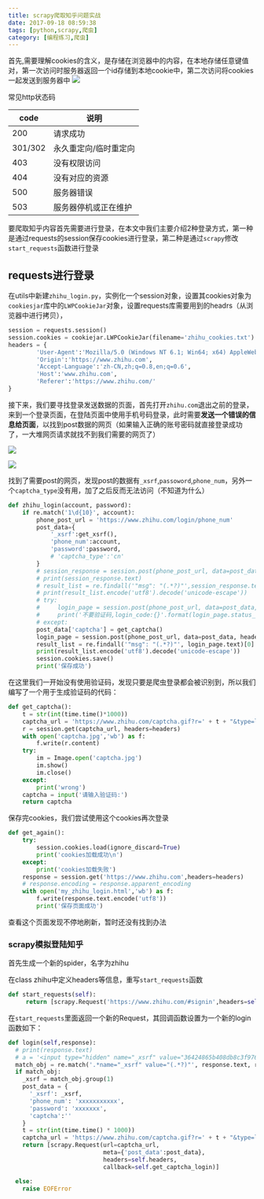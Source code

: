 ```yaml
---
title: scrapy爬取知乎问题实战
date: 2017-09-18 08:59:38
tags: [python,scrapy,爬虫]
category: [编程练习,爬虫]
---
```

首先,需要理解cookies的含义，是存储在浏览器中的内容，在本地存储任意键值对，第一次访问时服务器返回一个id存储到本地cookie中，第二次访问将cookies一起发送到服务器中
![](http://ooi9t4tvk.bkt.clouddn.com/17-9-18/23468729.jpg)

常见http状态码

| code    | 说明          |
| ------- | ----------- |
| 200     | 请求成功        |
| 301/302 | 永久重定向/临时重定向 |
| 403     | 没有权限访问      |
| 404     | 没有对应的资源     |
| 500     | 服务器错误       |
| 503     | 服务器停机或正在维护  |

 要爬取知乎内容首先需要进行登录，在本文中我们主要介绍2种登录方式，第一种是通过requests的session保存cookies进行登录，第二种是通过`scrapy`修改`start_requests`函数进行登录

<!--more-->

## requests进行登录

在utils中新建`zhihu_login.py`，实例化一个session对象，设置其cookies对象为`cookiesjar`库中的`LWPCookieJar`对象，设置requests库需要用到的headrs（从浏览器中进行拷贝），

```python
session = requests.session()
session.cookies = cookiejar.LWPCookieJar(filename='zhihu_cookies.txt')
headers = {
        'User-Agent':'Mozilla/5.0 (Windows NT 6.1; Win64; x64) AppleWebKit/537.36 (KHTML, like Gecko) Chrome/60.0.3112.113 Safari/537.36',
        'Origin':'https://www.zhihu.com',
        'Accept-Language':'zh-CN,zh;q=0.8,en;q=0.6',
        'Host':'www.zhihu.com',
        'Referer':'https://www.zhihu.com/'
}
```

接下来，我们要寻找登录发送数据的页面，首先打开`zhihu.com`退出之前的登录，来到一个登录页面，在登陆页面中使用手机号码登录，此时需要**发送一个错误的信息给页面**，以找到post数据的网页（如果输入正确的账号密码就直接登录成功了，一大堆网页请求就找不到我们需要的网页了）

![](http://ooi9t4tvk.bkt.clouddn.com/17-9-19/72348150.jpg)

![](http://ooi9t4tvk.bkt.clouddn.com/17-9-19/12704910.jpg)

找到了需要post的网页，发现post的数据有`_xsrf`,`passoword`,`phone_num`，另外一个`captcha_type`没有用，加了之后反而无法访问（不知道为什么）

```python
def zhihu_login(account, password):
    if re.match('1\d{10}', account):
        phone_post_url = 'https://www.zhihu.com/login/phone_num'
        post_data={
            '_xsrf':get_xsrf(),
            'phone_num':account,
            'password':password,
            # 'captcha_type':'cn'
        }
        # session_response = session.post(phone_post_url, data=post_data, headers=header)
        # print(session_response.text)
        # result_list = re.findall('"msg": "(.*?)"',session_response.text)[0]
        # print(result_list.encode('utf8').decode('unicode-escape'))
        # try:
        #     login_page = session.post(phone_post_url, data=post_data, headers=headers)
        #     print('不要验证码,login_code:{}'.format(login_page.status_code))
        # except:
        post_data['captcha'] = get_captcha()
        login_page = session.post(phone_post_url, data=post_data, headers=headers)
        result_list = re.findall('"msg": "(.*?)"', login_page.text)[0]
        print(result_list.encode('utf8').decode('unicode-escape'))
        session.cookies.save()
        print('保存成功')

```

在这里我们一开始没有使用验证码，发现只要是爬虫登录都会被识别到，所以我们编写了一个用于生成验证码的代码：

```python
def get_captcha():
    t = str(int(time.time()*1000))
    captcha_url = 'https://www.zhihu.com/captcha.gif?r=' + t + "&type=login"
    r = session.get(captcha_url, headers=headers)
    with open('captcha.jpg','wb') as f:
        f.write(r.content)
    try:
        im = Image.open('captcha.jpg')
        im.show()
        im.close()
    except:
        print('wrong')
    captcha = input('请输入验证码:')
    return captcha
```

保存完cookies，我们尝试使用这个cookies再次登录

```python
def get_again():
    try:
        session.cookies.load(ignore_discard=True)
        print('cookies加载成功\n')
    except:
        print('cookies加载失败')
    response = session.get('https://www.zhihu.com',headers=headers)
    # response.encoding = response.apparent_encoding
    with open('my_zhihu_login.html','wb') as f:
        f.write(response.text.encode('utf8'))
        print('保存页面成功')
```

查看这个页面发现不停地刷新，暂时还没有找到办法

### scrapy模拟登陆知乎

首先生成一个新的spider，名字为zhihu

在class zhihu中定义headers等信息，重写`start_requests`函数

```python
def start_requests(self):
     return [scrapy.Request('https://www.zhihu.com/#signin',headers=self.headers, callback=self.login)]
```

在`start_requests`里面返回一个新的Request，其回调函数设置为一个新的login函数如下：

```python
def login(self,response):
  # print(response.text)
  # a = '<input type="hidden" name="_xsrf" value="36424865b408db8c3f976a1a676cad60"/>'
  match_obj = re.match('.*name="_xsrf" value="(.*?)"', response.text, re.DOTALL)
  if match_obj:
    _xsrf = match_obj.group(1)
    post_data = {
      '_xsrf': _xsrf,
      'phone_num': 'xxxxxxxxxxx',
      'password': 'xxxxxxx',
      'captcha':''
    }
    t = str(int(time.time() * 1000))
    captcha_url = 'https://www.zhihu.com/captcha.gif?r=' + t + "&type=login"
    return [scrapy.Request(url=captcha_url,
                           meta={'post_data':post_data},
                           headers=self.headers,
                           callback=self.get_captcha_login)]

  else:
    raise EOFError
```

